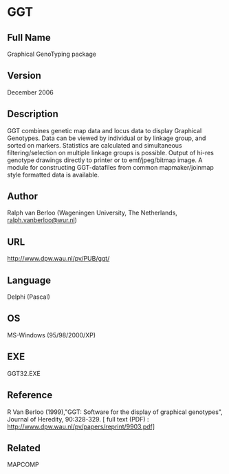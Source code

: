 # GGT

## Full Name
Graphical GenoTyping package

## Version
December 2006

## Description
GGT combines genetic map data and locus data to display Graphical Genotypes. Data can be viewed by individual or by linkage group, and sorted on markers. Statistics are calculated and simultaneous filtering/selection on multiple linkage groups is possible. Output of hi-res genotype drawings directly to printer or to emf/jpeg/bitmap image. A module for constructing GGT-datafiles from common mapmaker/joinmap style formatted data is available.

## Author
Ralph van Berloo (Wageningen University, The Netherlands, ralph.vanberloo@wur.nl)

## URL
http://www.dpw.wau.nl/pv/PUB/ggt/

## Language
Delphi (Pascal)

## OS
MS-Windows (95/98/2000/XP)

## EXE
GGT32.EXE

## Reference
R Van Berloo (1999),"GGT: Software for the display of graphical genotypes", Journal of Heredity, 90:328-329\. [ full text (PDF) : http://www.dpw.wau.nl/pv/papers/reprint/9903.pdf]

## Related
MAPCOMP